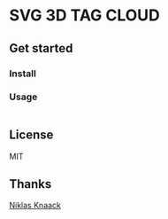 # SVG 3D TAG CLOUD

## Get started

### Install

### Usage

```html

```

## License

MIT

## Thanks

[Niklas Knaack](https://github.com/NiklasKnaack/jquery-svg3dtagcloud-plugin)
